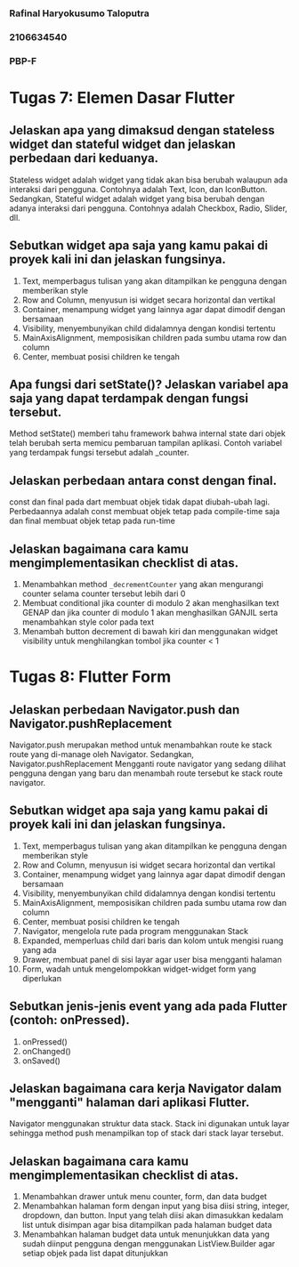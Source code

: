 ### Rafinal Haryokusumo Taloputra
### 2106634540
### PBP-F

# Tugas 7: Elemen Dasar Flutter

## Jelaskan apa yang dimaksud dengan stateless widget dan stateful widget dan jelaskan perbedaan dari keduanya.
Stateless widget adalah widget yang tidak akan bisa berubah walaupun ada interaksi dari pengguna. Contohnya adalah Text, Icon, dan IconButton. Sedangkan, Stateful widget adalah widget yang bisa berubah dengan adanya interaksi dari pengguna. Contohnya adalah Checkbox, Radio, Slider, dll.

## Sebutkan widget apa saja yang kamu pakai di proyek kali ini dan jelaskan fungsinya.
1. Text, memperbagus tulisan yang akan ditampilkan ke pengguna dengan memberikan style
2. Row and Column, menyusun isi widget secara horizontal dan vertikal
3. Container, menampung widget yang lainnya agar dapat dimodif dengan bersamaan
4. Visibility, menyembunyikan child didalamnya dengan kondisi tertentu
5. MainAxisAlignment, memposisikan children pada sumbu utama row dan column
6. Center, membuat posisi children ke tengah

## Apa fungsi dari setState()? Jelaskan variabel apa saja yang dapat terdampak dengan fungsi tersebut.
Method setState() memberi tahu framework bahwa internal state dari objek telah berubah serta memicu pembaruan tampilan aplikasi. Contoh variabel yang terdampak fungsi tersebut adalah _counter.

## Jelaskan perbedaan antara const dengan final.
const dan final pada dart membuat objek tidak dapat diubah-ubah lagi. Perbedaannya adalah const membuat objek tetap pada compile-time saja dan final membuat objek tetap pada run-time

## Jelaskan bagaimana cara kamu mengimplementasikan checklist di atas.
1. Menambahkan method `_decrementCounter` yang akan mengurangi counter selama counter tersebut lebih dari 0
2. Membuat conditional jika counter di modulo 2 akan menghasilkan text GENAP dan jika counter di modulo 1 akan menghasilkan GANJIL serta menambahkan style color pada text
3. Menambah button decrement di bawah kiri dan menggunakan widget visibility untuk menghilangkan tombol jika counter < 1



# Tugas 8: Flutter Form

##  Jelaskan perbedaan Navigator.push dan Navigator.pushReplacement
Navigator.push merupakan method untuk menambahkan route ke stack route yang di-manage oleh Navigator. Sedangkan, Navigator.pushReplacement Mengganti route navigator yang sedang dilihat pengguna dengan yang baru dan menambah route tersebut ke stack route navigator.

## Sebutkan widget apa saja yang kamu pakai di proyek kali ini dan jelaskan fungsinya.
1. Text, memperbagus tulisan yang akan ditampilkan ke pengguna dengan memberikan style
2. Row and Column, menyusun isi widget secara horizontal dan vertikal
3. Container, menampung widget yang lainnya agar dapat dimodif dengan bersamaan
4. Visibility, menyembunyikan child didalamnya dengan kondisi tertentu
5. MainAxisAlignment, memposisikan children pada sumbu utama row dan column
6. Center, membuat posisi children ke tengah
7. Navigator, mengelola rute pada program menggunakan Stack
8. Expanded, memperluas child dari baris dan kolom untuk mengisi ruang yang ada
9. Drawer, membuat panel di sisi layar agar user bisa mengganti halaman
10. Form, wadah untuk mengelompokkan widget-widget form yang diperlukan

## Sebutkan jenis-jenis event yang ada pada Flutter (contoh: onPressed).
1. onPressed()
2. onChanged()
3. onSaved()

## Jelaskan bagaimana cara kerja Navigator dalam "mengganti" halaman dari aplikasi Flutter.
Navigator menggunakan struktur data stack. Stack ini digunakan untuk layar sehingga method push menampilkan top of stack dari stack layar tersebut.

## Jelaskan bagaimana cara kamu mengimplementasikan checklist di atas.
1. Menambahkan drawer untuk menu counter, form, dan data budget
2. Menambahkan halaman form dengan input yang bisa diisi string, integer, dropdown, dan button. Input yang telah diisi akan dimasukkan kedalam list untuk disimpan agar bisa ditampilkan pada halaman budget data
3. Menambahkan halaman budget data untuk menunjukkan data yang sudah diinput pengguna dengan menggunakan ListView.Builder agar setiap objek pada list dapat ditunjukkan
